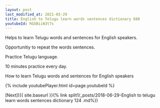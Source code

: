 ```yaml
---
layout: post
last_modified_at: 2021-03-29
title: English to Telugu learn words sentences dictionary 688 
youtubeId: RG5BiiN3t7s
---
```

 
 
Helps to learn Telugu words and sentences for English speakers.

Opportunitiy to repeat the words sentences. 

Practice Telugu language. 
 
10 minutes practice every day. 
 
How to learn Telugu words and sentences for English speakers 
 
{% include youtubePlayer.html id=page.youtubeId %}
 
 
[Next]({{ site.baseurl }}{% link  split1/_posts/2018-06-29-English to telugu learn words sentences dictionary 124 .md%})
 

